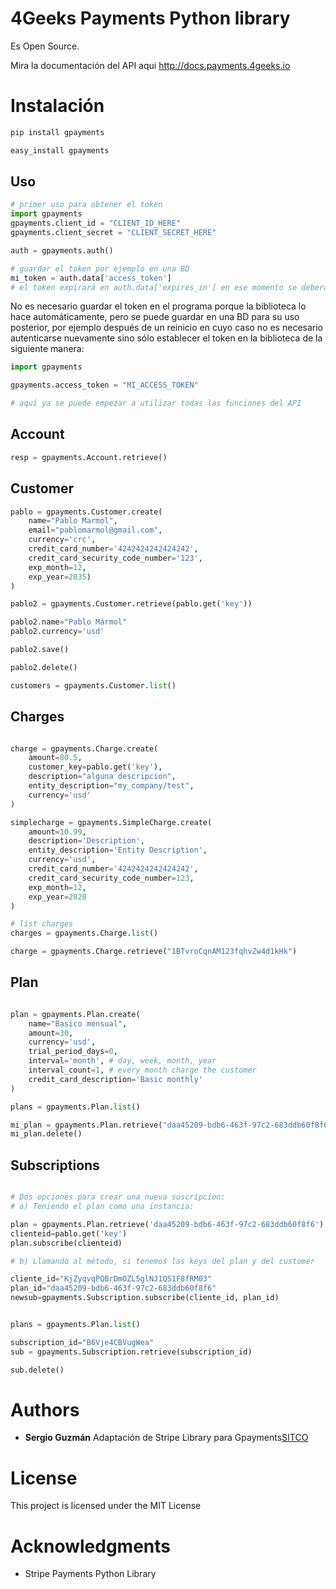 # 4Geeks Payments Python library

Es Open Source.

Mira la documentación del API aqui http://docs.payments.4geeks.io


Instalación
===========

```sh
pip install gpayments
```

```sh
easy_install gpayments
```

## Uso


```python
# primer uso para obtener el token
import gpayments
gpayments.client_id = "CLIENT_ID_HERE"
gpayments.client_secret = "CLIENT_SECRET_HERE"

auth = gpayments.auth()

# guardar el token por ejemplo en una BD
mi_token = auth.data['access_token']
# el token expirará en auth.data['expires_in'] en ese momento se deberá autenticar otra vez

```

No es necesario guardar el token en el programa porque la biblioteca lo hace automáticamente, pero se puede guardar en 
una BD para su uso posterior, por ejemplo después de un reinicio en cuyo caso no es necesario autenticarse nuevamente 
sino sólo establecer el token en la biblioteca de la siguiente manera:

```python
import gpayments

gpayments.access_token = "MI_ACCESS_TOKEN"

# aquí ya se puede empezar a utilizar todas las funciones del API
```

## Account

```python
resp = gpayments.Account.retrieve()
```

## Customer

```python
pablo = gpayments.Customer.create(
    name="Pablo Marmol",
    email="pablomarmol@gmail.com",
    currency='crc',
    credit_card_number='4242424242424242',
    credit_card_security_code_number='123',
    exp_month=12,
    exp_year=2035)
)

pablo2 = gpayments.Customer.retrieve(pablo.get('key'))

pablo2.name="Pablo Mármol"
pablo2.currency='usd'

pablo2.save()

pablo2.delete()

customers = gpayments.Customer.list()
```

## Charges
```python

charge = gpayments.Charge.create(
    amount=80.5,
    customer_key=pablo.get('key'),
    description="alguna descripcion",
    entity_description="my_company/test",
    currency='usd'
)

simplecharge = gpayments.SimpleCharge.create(
    amount=10.99,
    description='Description',
    entity_description='Entity Description',
    currency='usd',
    credit_card_number='4242424242424242',
    credit_card_security_code_number=123,
    exp_month=12,
    exp_year=2020
)

# list charges
charges = gpayments.Charge.list()

charge = gpayments.Charge.retrieve("1BTvroCqnAM123fqhvZw4d1kHk")

```

## Plan

```python

plan = gpayments.Plan.create(
    name="Basico mensual",
    amount=30,
    currency='usd',
    trial_period_days=0,
    interval='month', # day, week, month, year
    interval_count=1, # every month charge the customer
    credit_card_description='Basic monthly'
)

plans = gpayments.Plan.list()

mi_plan = gpayments.Plan.retrieve("daa45209-bdb6-463f-97c2-683ddb60f8f6")
mi_plan.delete()
```

## Subscriptions

```python

# Dos opciones para crear una nueva suscripcion:
# a) Teniendo el plan como una instancia:

plan = gpayments.Plan.retrieve('daa45209-bdb6-463f-97c2-683ddb60f8f6')
clienteid=pablo.get('key')
plan.subscribe(clienteid)

# b) Llamando al método, si tenemos las keys del plan y del customer

cliente_id="KjZyqvqPQBrDmOZL5glNJ1QS1F8fRM03"
plan_id="daa45209-bdb6-463f-97c2-683ddb60f8f6"
newsub=gpayments.Subscription.subscribe(cliente_id, plan_id)


plans = gpayments.Plan.list()

subscription_id="B6Vje4CBVugWea"
sub = gpayments.Subscription.retrieve(subscription_id)

sub.delete()

```

# Authors
* **Sergio Guzmán** Adaptación de Stripe Library para Gpayments[SITCO](http://www.sitcocr.com)

# License

This project is licensed under the MIT License

# Acknowledgments
* Stripe Payments Python Library
